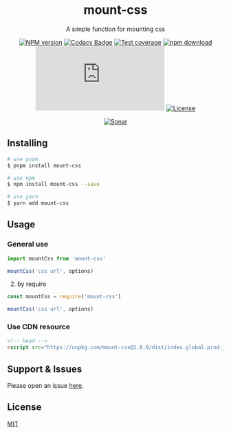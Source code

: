 <div style="text-align: center;" align="center">

# mount-css

A simple function for mounting css

[![NPM version][npm-image]][npm-url]
[![Codacy Badge][codacy-image]][codacy-url]
[![Test coverage][codecov-image]][codecov-url]
[![npm download][download-image]][download-url]
[![gzip][gzip-image]][gzip-url]
[![License][license-image]][license-url]

[![Sonar][sonar-image]][sonar-url]

</div>

<div style="text-align: center; margin-bottom: 20px;" align="center">

</div>

## Installing

```bash
# use pnpm
$ pnpm install mount-css

# use npm
$ npm install mount-css --save

# use yarn
$ yarn add mount-css
```

## Usage

### General use

```js
import mountCss from 'mount-css'

mountCss('css url', options)
```

2. by require

```js
const mountCss = require('mount-css')

mountCss('css url', options)
```

### Use CDN resource

```html
<!-- head -->
<script src="https://unpkg.com/mount-css@1.0.0/dist/index.global.prod.js"></script>
```

## Support & Issues

Please open an issue [here](https://github.com/saqqdy/mount-css/issues).

## License

[MIT](LICENSE)

[npm-image]: https://img.shields.io/npm/v/mount-css.svg?style=flat-square
[npm-url]: https://npmjs.org/package/mount-css
[codacy-image]: https://app.codacy.com/project/badge/Grade/f70d4880e4ad4f40aa970eb9ee9d0696
[codacy-url]: https://www.codacy.com/gh/saqqdy/mount-css/dashboard?utm_source=github.com&utm_medium=referral&utm_content=saqqdy/mount-css&utm_campaign=Badge_Grade
[codecov-image]: https://img.shields.io/codecov/c/github/saqqdy/mount-css.svg?style=flat-square
[codecov-url]: https://codecov.io/github/saqqdy/mount-css?branch=master
[download-image]: https://img.shields.io/npm/dm/mount-css.svg?style=flat-square
[download-url]: https://npmjs.org/package/mount-css
[gzip-image]: http://img.badgesize.io/https://unpkg.com/mount-css/dist/index.global.prod.js?compression=gzip&label=gzip%20size:%20JS
[gzip-url]: http://img.badgesize.io/https://unpkg.com/mount-css/dist/index.global.prod.js?compression=gzip&label=gzip%20size:%20JS
[license-image]: https://img.shields.io/badge/License-MIT-blue.svg
[license-url]: LICENSE
[sonar-image]: https://sonarcloud.io/api/project_badges/quality_gate?project=saqqdy_mount-css
[sonar-url]: https://sonarcloud.io/dashboard?id=saqqdy_mount-css
